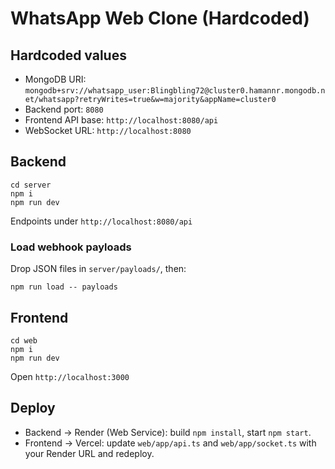 
# WhatsApp Web Clone (Hardcoded)

## Hardcoded values
- MongoDB URI: `mongodb+srv://whatsapp_user:Blingbling72@cluster0.hamannr.mongodb.net/whatsapp?retryWrites=true&w=majority&appName=cluster0`
- Backend port: `8080`
- Frontend API base: `http://localhost:8080/api`
- WebSocket URL: `http://localhost:8080`

## Backend
```
cd server
npm i
npm run dev
```
Endpoints under `http://localhost:8080/api`

### Load webhook payloads
Drop JSON files in `server/payloads/`, then:
```
npm run load -- payloads
```

## Frontend
```
cd web
npm i
npm run dev
```
Open `http://localhost:3000`

## Deploy
- Backend → Render (Web Service): build `npm install`, start `npm start`.
- Frontend → Vercel: update `web/app/api.ts` and `web/app/socket.ts` with your Render URL and redeploy.
